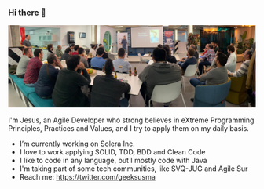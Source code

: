 ### Hi there 👋

<!--
**geeksusma/geeksusma** is a ✨ _special_ ✨ repository because its `README.md` (this file) appears on your GitHub profile.

Here are some ideas to get you started:

- 🔭 I’m currently working on ...
- 🌱 I’m currently learning ...
- 👯 I’m looking to collaborate on ...
- 🤔 I’m looking for help with ...
- 💬 Ask me about ...
- 📫 How to reach me: ...
- 😄 Pronouns: ...
- ⚡ Fun fact: ...
-->

![Alt text](images/tdd_speech.jpeg?raw=true "TDD")

I'm Jesus, an Agile Developer who strong believes in eXtreme Programming Principles, Practices and Values, and I try to apply them on my daily basis.


- I’m currently working on Solera Inc.
- I love to work applying SOLID, TDD, BDD and Clean Code
- I like to code in any language, but I mostly code with Java
- I'm taking part of some tech communities, like SVQ-JUG and Agile Sur
- Reach me: https://twitter.com/geeksusma